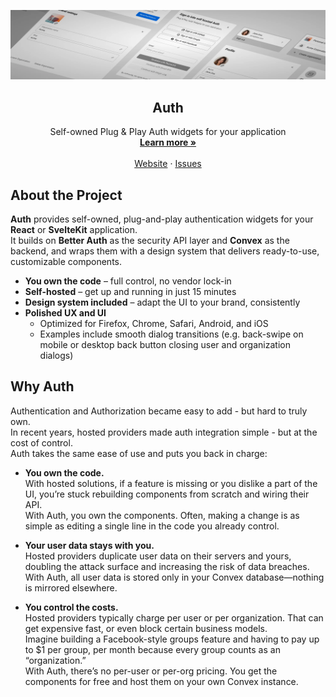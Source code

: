 <p align="center">
  <picture>
    <source srcset="./bannerDark.webp" media="(prefers-color-scheme: dark)">
    <source srcset="./banner.webp" media="(prefers-color-scheme: light)">
    <img src="./banner.webp" alt="Auth Logo">
  </picture>
  <h2 align="center">
    Auth
  </h2>

  <p align="center">
    Self-owned Plug & Play Auth widgets for your application
    <br />
    <a href="https://etesie.dev/docs/auth/01-getting-started"><strong>Learn more »</strong></a>
    <br />
    <br />
    <a href="https://etesie.dev">Website</a>
    ·
    <a href="https://github.com/mmailaender/auth/issues">Issues</a>
  </p>
</p>

## About the Project

**Auth** provides self-owned, plug-and-play authentication widgets for your **React** or **SvelteKit** application.  
It builds on **Better Auth** as the security API layer and **Convex** as the backend, and wraps them with a design system that delivers ready-to-use, customizable components.

- **You own the code** – full control, no vendor lock-in
- **Self-hosted** – get up and running in just 15 minutes
- **Design system included** – adapt the UI to your brand, consistently
- **Polished UX and UI**
  - Optimized for Firefox, Chrome, Safari, Android, and iOS
  - Examples include smooth dialog transitions (e.g. back-swipe on mobile or desktop back button closing user and organization dialogs)

## Why Auth

Authentication and Authorization became easy to add - but hard to truly own.  
In recent years, hosted providers made auth integration simple - but at the cost of control.  
Auth takes the same ease of use and puts you back in charge:

- **You own the code.**  
  With hosted solutions, if a feature is missing or you dislike a part of the UI, you’re stuck rebuilding components from scratch and wiring their API.  
  With Auth, you own the components. Often, making a change is as simple as editing a single line in the code you already control.

- **Your user data stays with you.**  
  Hosted providers duplicate user data on their servers and yours, doubling the attack surface and increasing the risk of data breaches.  
  With Auth, all user data is stored only in your Convex database—nothing is mirrored elsewhere.

- **You control the costs.**  
  Hosted providers typically charge per user or per organization. That can get expensive fast, or even block certain business models.  
  Imagine building a Facebook-style groups feature and having to pay up to $1 per group, per month because every group counts as an “organization.”  
  With Auth, there’s no per-user or per-org pricing. You get the components for free and host them on your own Convex instance.
